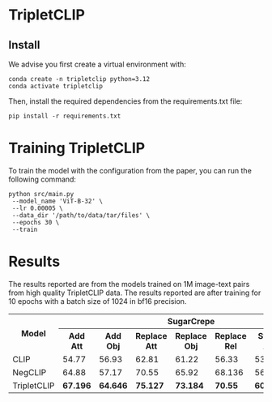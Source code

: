 # TripletCLIP

## Install
We advise you first create a virtual environment with:
```
conda create -n tripletclip python=3.12
conda activate tripletclip
```

Then, install the required dependencies from the requirements.txt file:
```
pip install -r requirements.txt
```

# Training TripletCLIP
To train the model with the configuration from the paper, you can run the following command:

```
python src/main.py
 --model_name 'ViT-B-32' \
 --lr 0.00005 \
 --data_dir '/path/to/data/tar/files' \
 --epochs 30 \
 --train
```

# Results
The results reported are from the models trained on 1M image-text pairs from high quality TripletCLIP data. The results reported are after training for 10 epochs with a batch size of 1024 in bf16 precision.
<table>
  <tr>
    <th rowspan="2" style="text-align: center; vertical-align: middle;">Model</th>
    <!-- <th colspan="2" style="text-align: center; vertical-align: middle;">Winoground</th> -->
    <th colspan="7" style="text-align: center; vertical-align: middle;">SugarCrepe</th>
    <th colspan="2" style="text-align: center; vertical-align: middle;">MSCOCO</th>
    <th colspan="2" style="text-align: center; vertical-align: middle;">Flickr30k</th>
    <th colspan="1" style="text-align: center; vertical-align: middle;">Imagenet1k</th>
  </tr>
  <tr>
    <th>Add Att</th><th>Add Obj</th><th>Replace Att</th>
    <th>Replace Obj</th><th>Replace Rel</th><th>Swap Att</th><th>Swap Obj</th>
    <th>i2t R@5</th><th>t2i R@5</th><th>i2t R@5</th><th>t2i R@5</th><th>acc5</th>
  </tr>
  <tr>
    <td>CLIP</td><td>54.77</td><td>56.93</td>
    <td>62.81</td><td>61.22</td><td>56.33</td><td>53.6</td><td>50.61</td>
    <td>5.3</td><td>4.8</td><td>10.8</td><td>9.3</td><td>9.3</td>
  </tr>
  <tr>
    <td>NegCLIP</td><td>64.88</td><td>57.17</td>
    <td>70.55</td><td>65.92</td><td>68.136</td><td>56.756</td><td>57.142</td>
    <td>3.5</td><td>3.7</td><td>9.3</td><td>7.2</td><td>6.52</td>
  </tr>
  <tr>
    <td>TripletCLIP</td><td><b>67.196</b></td><td><b>64.646</b></td>
    <td><b>75.127</b></td><td><b>73.184</b></td><td><b>70.55</b></td><td><b>60.06</b></td><td><b>60.408</b></td>
    <td><b>13.04</b></td><td><b>13.23</b></td><td><b>24.09</b></td><td><b>26.7</b></td><td><b>22.82</b></td>
  </tr>
</table>